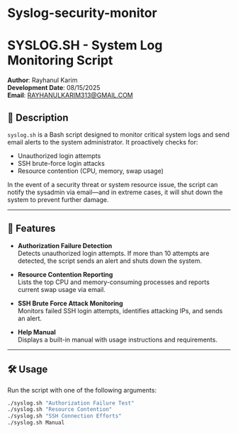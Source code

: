 # Syslog-security-monitor
# SYSLOG.SH - System Log Monitoring Script

**Author**: Rayhanul Karim  
**Development Date**: 08/15/2025  
**Email**: RAYHANULKARIM313@GMAIL.COM  

## 📜 Description

`syslog.sh` is a Bash script designed to monitor critical system logs and send email alerts to the system administrator. It proactively checks for:

- Unauthorized login attempts
- SSH brute-force login attacks
- Resource contention (CPU, memory, swap usage)

In the event of a security threat or system resource issue, the script can notify the sysadmin via email—and in extreme cases, it will shut down the system to prevent further damage.

---

## 🚀 Features

- **Authorization Failure Detection**  
  Detects unauthorized login attempts. If more than 10 attempts are detected, the script sends an alert and shuts down the system.

- **Resource Contention Reporting**  
  Lists the top CPU and memory-consuming processes and reports current swap usage via email.

- **SSH Brute Force Attack Monitoring**  
  Monitors failed SSH login attempts, identifies attacking IPs, and sends an alert.

- **Help Manual**  
  Displays a built-in manual with usage instructions and requirements.

---

## 🛠️ Usage

Run the script with one of the following arguments:

```bash
./syslog.sh "Authorization Failure Test"
./syslog.sh "Resource Contention"
./syslog.sh "SSH Connection Efforts"
./syslog.sh Manual



